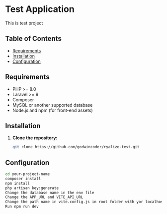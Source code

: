 # Test Application

This is test project

## Table of Contents

- [Requirements](#requirements)
- [Installation](#installation)
- [Configuration](#configuration)


## Requirements

- PHP >= 8.0
- Laravel >= 9
- Composer
- MySQL or another supported database
- Node.js and npm (for front-end assets)

## Installation

1. **Clone the repository:**

   ```bash
   git clone https://github.com/godwincoder/ryalize-test.git

## Configuration

```bash
cd your-project-name
composer install
npm install
php artisan key:generate
Change the database name in the env file
Change the APP_URL and VITE_API_URL
Change the path name in vite.config.js in root folder with yor localhost path folder or leave it as /
Run npm run dev
